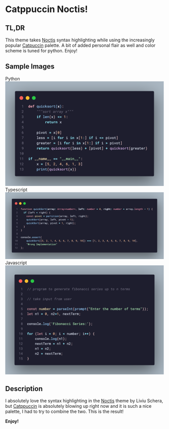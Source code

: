 # Catppuccin Noctis!
## TL,DR
This theme takes [Noctis](https://github.com/liviuschera/noctis) syntax highlighting while using the increasingly popular [Catpuccin](https://github.com/catppuccin/catppuccin) palette. A bit of added personal flair as well and color scheme is tuned for python. Enjoy!

## Sample Images
Python
![Python](images/python_sample.png)
Typescript
![Typescript](images/ts_sample.png)
Javascript
![Javascript](images/js_sample.png)

## Description
I absolutely love the syntax highlighting in the [Noctis](https://github.com/liviuschera/noctis) theme by Liviu Schera, but [Catppuccin](https://github.com/catppuccin/catppuccin) is absolutely blowing up right now and it is such a nice palette, I had to try to combine the two. This is the result!

**Enjoy!**
